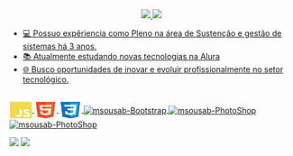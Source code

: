 <div align="center">
  <a href="https://github.com/rafaballerini">
  <img height="180em" src="https://github-readme-stats.vercel.app/api?username=msousab&show_icons=true&theme=dark&include_all_commits=true&count_private=true"/>
  <img height="180em" src="https://github-readme-stats.vercel.app/api/top-langs/?username=msousab&layout=compact&langs_count=7&theme=dark"/>
</div>


- 💻 Possuo expêriencia como Pleno na área de Sustenção e gestão de sistemas há 3 anos.
- 📚 Atualmente estudando novas tecnologias na Alura
- 🌐 Busco oportunidades de inovar e evoluir profissionalmente no setor tecnológico.

</div>
<div style="display: inline_block"><br>
  <img align="center" alt="msousab-Js" height="30" width="40" src="https://raw.githubusercontent.com/devicons/devicon/master/icons/javascript/javascript-plain.svg">
  <img align="center" alt="msousab-HTML" height="30" width="40" src="https://raw.githubusercontent.com/devicons/devicon/master/icons/html5/html5-original.svg">
  <img align="center" alt="msousab-CSS" height="30" width="40" src="https://raw.githubusercontent.com/devicons/devicon/master/icons/css3/css3-original.svg">
  <img align="center" alt="msousab-Bootstrap" height="30" width="40" src="https://cdn.jsdelivr.net/gh/devicons/devicon/icons/bootstrap/bootstrap-original.svg">
  <img align="center" alt="msousab-PhotoShop" height="30" width="40" src="https://cdn.jsdelivr.net/gh/devicons/devicon/icons/photoshop/photoshop-plain.svg">
  <img align="center" alt="msousab-PhotoShop" height="30" width="40" src="https://cdn.jsdelivr.net/gh/devicons/devicon/icons/mysql/mysql-plain-wordmark.svg" > 
  <p></p>
 </div>

<div> 
<a href = "mailto:mateus.sousa.barbosa98@gmail.com"><img src="https://img.shields.io/badge/-Gmail-%23333?style=for-the-badge&logo=gmail&logoColor=white" target="_blank"></a>
<a href="https://www.linkedin.com/in/mateussousabarbosa" target="_blank"><img src="https://img.shields.io/badge/-LinkedIn-%230077B5?style=for-the-badge&logo=linkedin&logoColor=white" target="_blank"></a> 
 </div>
